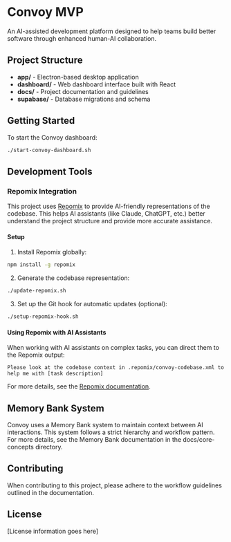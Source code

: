 # Convoy MVP

An AI-assisted development platform designed to help teams build better software through enhanced human-AI collaboration.

## Project Structure

- **app/** - Electron-based desktop application
- **dashboard/** - Web dashboard interface built with React
- **docs/** - Project documentation and guidelines
- **supabase/** - Database migrations and schema

## Getting Started

To start the Convoy dashboard:

```bash
./start-convoy-dashboard.sh
```

## Development Tools

### Repomix Integration

This project uses [Repomix](https://github.com/yamadashy/repomix) to provide AI-friendly representations of the codebase. This helps AI assistants (like Claude, ChatGPT, etc.) better understand the project structure and provide more accurate assistance.

#### Setup

1. Install Repomix globally:

```bash
npm install -g repomix
```

2. Generate the codebase representation:

```bash
./update-repomix.sh
```

3. Set up the Git hook for automatic updates (optional):

```bash
./setup-repomix-hook.sh
```

#### Using Repomix with AI Assistants

When working with AI assistants on complex tasks, you can direct them to the Repomix output:

```
Please look at the codebase context in .repomix/convoy-codebase.xml to help me with [task description]
```

For more details, see the [Repomix documentation](.repomix/README.md).

## Memory Bank System

Convoy uses a Memory Bank system to maintain context between AI interactions. This system follows a strict hierarchy and workflow pattern. For more details, see the Memory Bank documentation in the docs/core-concepts directory.

## Contributing

When contributing to this project, please adhere to the workflow guidelines outlined in the documentation.

## License

[License information goes here]
